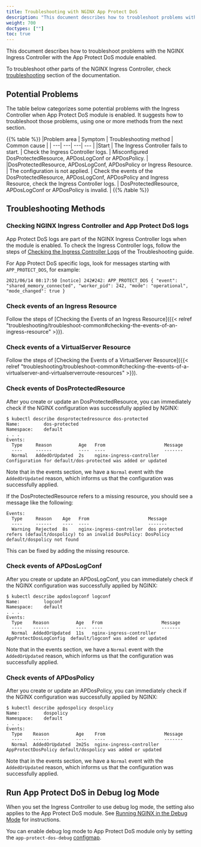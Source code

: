 ```yaml
---
title: Troubleshooting with NGINX App Protect DoS
description: "This document describes how to troubleshoot problems with the Ingress Controller with the App Protect DoS module enabled."
weight: 700
doctypes: [""]
toc: true
---
```


This document describes how to troubleshoot problems with the NGINX Ingress Controller with the App Protect DoS module enabled.

To troubleshoot other parts of the NGINX Ingress Controller, check [troubleshooting](/nginx-ingress-controller/troubleshooting/) section of the documentation.

## Potential Problems

The table below categorizes some potential problems with the Ingress Controller when App Protect DoS module is enabled. It suggests how to troubleshoot those problems, using one or more methods from the next section.

{{% table %}}
|Problem area | Symptom | Troubleshooting method | Common cause |
| ---| ---| ---| --- |
|Start | The Ingress Controller fails to start. | Check the Ingress Controller logs. | Misconfigured DosProtectedResource, APDosLogConf or APDosPolicy. |
|DosProtectedResource, APDosLogConf, APDosPolicy or Ingress Resource. | The configuration is not applied. | Check the events of the DosProtectedResource, APDosLogConf, APDosPolicy and Ingress Resource, check the Ingress Controller logs. | DosProtectedResource, APDosLogConf or APDosPolicy is invalid. |
{{% /table %}}

## Troubleshooting Methods

### Checking NGINX Ingress Controller and App Protect DoS logs

App Protect DoS logs are part of the NGINX Ingress Controller logs when the module is enabled. To check the Ingress Controller logs, follow the steps of [Checking the Ingress Controller Logs](/nginx-ingress-controller/troubleshooting/#checking-the-ingress-controller-logs) of the Troubleshooting guide.

For App Protect DoS specific logs, look for messages starting with `APP_PROTECT_DOS`, for example:
```
2021/06/14 08:17:50 [notice] 242#242: APP_PROTECT_DOS { "event": "shared_memory_connected", "worker_pid": 242, "mode": "operational", "mode_changed": true }
```

### Check events of an Ingress Resource

Follow the steps of [Checking the Events of an Ingress Resource]({{< relref "troubleshooting/troubleshoot-common#checking-the-events-of-an-ingress-resource" >}}).

### Check events of a VirtualServer Resource

Follow the steps of [Checking the Events of a VirtualServer Resource]({{< relref "troubleshooting/troubleshoot-common#checking-the-events-of-a-virtualserver-and-virtualserverroute-resources" >}}).

### Check events of DosProtectedResource

After you create or update an DosProtectedResource, you can immediately check if the NGINX configuration was successfully applied by NGINX:
```
$ kubectl describe dosprotectedresource dos-protected
Name:         dos-protected
Namespace:    default
. . .
Events:
  Type     Reason          Age   From                      Message
  ----     ------          ----  ----                      -------
  Normal   AddedOrUpdated  2s    nginx-ingress-controller  Configuration for default/dos-protected was added or updated
```
Note that in the events section, we have a `Normal` event with the `AddedOrUpdated` reason, which informs us that the configuration was successfully applied.

If the DosProtectedResource refers to a missing resource, you should see a message like the following:
```
Events:
  Type     Reason    Age   From                      Message
  ----     ------    ----  ----                      -------
  Warning  Rejected  8s    nginx-ingress-controller  dos protected refers (default/dospolicy) to an invalid DosPolicy: DosPolicy default/dospolicy not found
```
This can be fixed by adding the missing resource.

### Check events of APDosLogConf

After you create or update an APDosLogConf, you can immediately check if the NGINX configuration was successfully applied by NGINX:
```
$ kubectl describe apdoslogconf logconf
Name:         logconf
Namespace:    default
. . .
Events:
  Type    Reason          Age   From                      Message
  ----    ------          ----  ----                      -------
  Normal  AddedOrUpdated  11s   nginx-ingress-controller  AppProtectDosLogConfig  default/logconf was added or updated
```
Note that in the events section, we have a `Normal` event with the `AddedOrUpdated` reason, which informs us that the configuration was successfully applied.

### Check events of APDosPolicy

After you create or update an APDosPolicy, you can immediately check if the NGINX configuration was successfully applied by NGINX:
```
$ kubectl describe apdospolicy dospolicy
Name:         dospolicy
Namespace:    default
. . .
Events:
  Type    Reason          Age    From                      Message
  ----    ------          ----   ----                      -------
  Normal  AddedOrUpdated  2m25s  nginx-ingress-controller  AppProtectDosPolicy default/dospolicy was added or updated
```
Note that in the events section, we have a `Normal` event with the `AddedOrUpdated` reason, which informs us that the configuration was successfully applied.

## Run App Protect DoS in Debug log Mode

When you set the Ingress Controller to use debug log mode, the setting also applies to the App Protect DoS module.  See  [Running NGINX in the Debug Mode](/nginx-ingress-controller/troubleshooting/#running-nginx-in-the-debug-mode) for instructions.

You can enable debug log mode to App Protect DoS module only by setting the `app-protect-dos-debug` [configmap](/nginx-ingress-controller/configuration/global-configuration/configmap-resource#modules).
